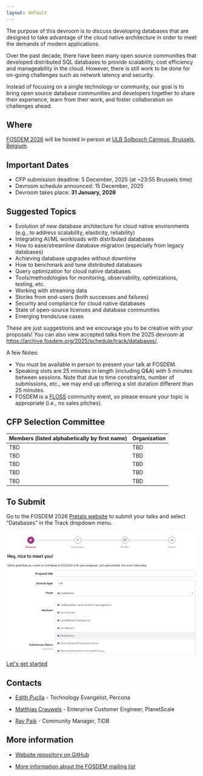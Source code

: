 ```yaml
---
layout: default
---
```


The purpose of this devroom is to discuss developing databases that
are designed to take advantage of the cloud native architecture in order to
meet the demands of modern applications.

Over the past decade, there have been many open source communities that
developed distributed SQL databases to provide scalability, cost efficiency
and manageability in the cloud. However, there is still work to be done for
on-going challenges such as network latency and security.

Instead of focusing on a single technology or community, our goal is to
bring open source database communities and developers together to share
their experience, learn from their work, and foster collaboration on
challenges ahead.

## Where

[FOSDEM 2026](https://fosdem.org/2026/) will be hosted in person at [ULB Solbosch Campus, Brussels, Belgium](https://fosdem.org/2026/practical/transportation/).

## Important Dates

*   CFP submission deadline: 5 December, 2025 (at ~23:55 Brussels time)
*   Devroom schedule announced: 15 December, 2025
*   Devroom takes place: **31 January, 2026**

## Suggested Topics

* Evolution of new database architecture for cloud native environments (e.g., to address scalability, elasticity, reliability)
* Integrating AI/ML workloads with distributed databases
* How to ease/streamline database migration (especially from legacy databases)
* Achieving database upgrades without downtime
* How to benchmark and tune distributed databases
* Query optimization for cloud native databases
* Tools/methodologies for monitoring, observability, optimizations, testing, etc.
* Working with streaming data
* Stories from end-users (both successes and failures)
* Security and compliance for cloud native databases
* State of open-source licenses and database communities
* Emerging trends/use cases

These are just suggestions and we encourage you to be creative with your proposals! You can also view accepted talks from the 2025 devroom at https://archive.fosdem.org/2025/schedule/track/databases/.


A few Notes:

*   You must be available in person to present your talk at FOSDEM.
*   Speaking slots are 25 minutes in length (including Q&A) with 5 minutes between sessions. Note that due to time constraints, number of submissions, etc., we may end up offering a slot duration different than 25 minutes. 
*   FOSDEM is a [FLOSS](https://en.wikipedia.org/wiki/Free_and_open-source_software) community event, so please ensure your topic is appropriate (i.e., no sales pitches).

## CFP Selection Committee 

| Members (listed alphabetically by first name) | Organization |
| --------------------------------------------- | ------------ |
| TBD | TBD |
| TBD | TBD |
| TBD | TBD | 
| TBD | TBD | 
| TBD | TBD | 

## To Submit

Go to the FOSDEM 2026 [Pretalx website](https://pretalx.fosdem.org/fosdem-2026/cfp) to submit your talks and select “Databases” in the Track dropdown menu. 

![Pretalx website - Databases - Submit](images/submit-2026.png)

[Let's get started](https://pretalx.fosdem.org/fosdem-2026/cfp)

## Contacts

*   [Edith Puclla](https://www.linkedin.com/in/edithpuclla/) - Technology Evangelist, Percona

*   [Matthias Crauwels](https://www.linkedin.com/in/matthiascrauwels/) - Enterprise Customer Engineer, PlanetScale
  
*   [Ray Paik](https://www.linkedin.com/in/raypaik/) - Community Manager, TiDB

## More information

*   [Website repository on GitHub](https://github.com/FOSDEM-Cloud-Native-Databases-DevRoom/fosdem-cloud-native-databases-devroom.github.io)

*   [More information about the FOSDEM mailing list](https://lists.fosdem.org/listinfo/fosdem)
